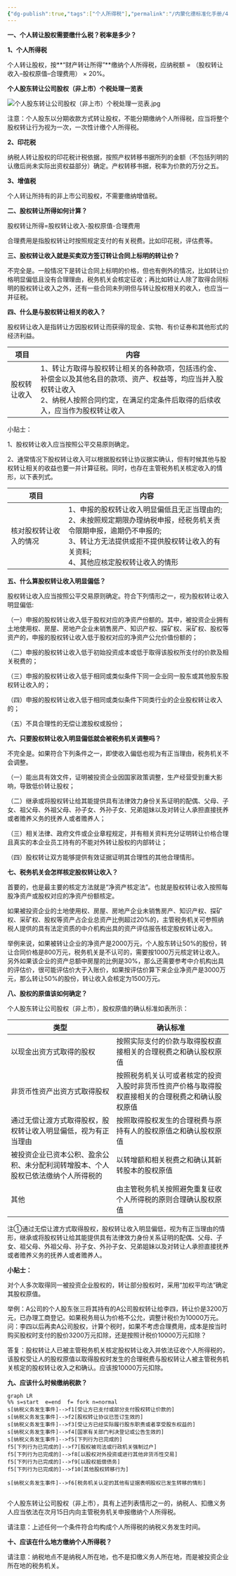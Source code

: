 ```yaml
---
{"dg-publish":true,"tags":["个人所得税"],"permalink":"/内蒙化德标准化手册/4、税务管理/个人转让股权涉税事项/","dgPassFrontmatter":true,"noteIcon":""}
---
```




**一、个人转让股权需要缴什么税？税率是多少？**


**1、个人所得税**

个人转让股权，按**“财产转让所得”**缴纳个人所得税，应纳税额 = （股权转让收入–股权原值–合理费用） × 20%。

**个人股东转让公司股权（非上市）个税处理一览表**

![个人股东转让公司股权（非上市）个税处理一览表.jpg](/img/user/%E9%99%84%E4%BB%B6%E7%AE%A1%E7%90%86/attrachment/%E4%B8%AA%E4%BA%BA%E8%82%A1%E4%B8%9C%E8%BD%AC%E8%AE%A9%E5%85%AC%E5%8F%B8%E8%82%A1%E6%9D%83%EF%BC%88%E9%9D%9E%E4%B8%8A%E5%B8%82%EF%BC%89%E4%B8%AA%E7%A8%8E%E5%A4%84%E7%90%86%E4%B8%80%E8%A7%88%E8%A1%A8.jpg)

注意：个人股东以分期收款方式转让股权，不能分期缴纳个人所得税，应当将整个股权转让行为视为一次，一次性计缴个人所得税。

**2、印花税**

纳税人转让股权的印花税计税依据，按照产权转移书据所列的金额（不包括列明的认缴后尚未实际出资权益部分）确定。产权转移书据，税率为价款的万分之五。

**3、增值税**

个人转让所持有的非上市公司股权，不需要缴纳增值税。

**二、股权转让所得如何计算？**

股权转让所得=股权转让收入-股权原值-合理费用

合理费用是指股权转让时按照规定支付的有关税费。比如印花税，评估费等。

**三、股权转让收入就是买卖双方签订转让合同上标明的转让价？**

不完全是。一般情况下是转让合同上标明的价格，但也有例外的情况，比如转让价格明显偏低且没有合理理由，税务机关会核定征收；再比如转让人除了取得合同标明的股权转让收入之外，还有一些合同未列明但与转让股权相关的收入，也应当一并征税。

**四、什么是与股权转让相关的收入？**

股权转让收入是指转让方因股权转让而获得的现金、实物、有价证券和其他形式的经济利益。 

|项目|内容|
|---|---|
|股权转让收入|1、转让方取得与股权转让相关的各种款项，包括违约金、补偿金以及其他名目的款项、资产、权益等，均应当并入股权转让收入<br>2、纳税人按照合同约定，在满足约定条件后取得的后续收入，应当作为股权转让收入|




小贴士：

1、股权转让收入应当按照公平交易原则确定。

2、通常情况下股权转让收入可以根据股权转让协议据实确认，但有时候其他与股权转让相关的收益也要一并计算征税。同时，也存在主管税务机关核定收入的情形，以下表列式。


|项目|内容|
|---|---|
|核对股权转让收入的情况|1、申报的股权转让收入明显偏低且无正当理由的;<br>2、未按照规定期限办理纳税申报，经税务机关责令限期申报，逾期仍不申报的;<br>3、转让方无法提供或拒不提供股权转让收入的有关资料;<br>4、其他应核定股权转让收入的情形|


**五、什么算股权转让收入明显偏低？**

股权转让收入应当按照公平交易原则确定。符合下列情形之一，视为股权转让收入明显偏低:

（一）申报的股权转让收入低于股权对应的净资产份额的。其中，被投资企业拥有土地使用权、房屋、房地产企业未销售房产、知识产权、探矿权、采矿权、股权等资产的，申报的股权转让收入低于股权对应的净资产公允价值份额的；

（二）申报的股权转让收入低于初始投资成本或低于取得该股权所支付的价款及相关税费的；

（三）申报的股权转让收入低于相同或类似条件下同一企业同一股东或其他股东股权转让收入的；

（四）申报的股权转让收入低于相同或类似条件下同类行业的企业股权转让收入的；

（五）不具合理性的无偿让渡股权或股份；

**六、只要股权转让收入明显偏低就会被税务机关调整吗？**

不完全是。如果符合下列条件之一，即使收入偏低也视为有正当理由，税务机关不会调整。

（一）能出具有效文件，证明被投资企业因国家政策调整，生产经营受到重大影响，导致低价转让股权；

（二）继承或将股权转让给其能提供具有法律效力身份关系证明的配偶、父母、子女、祖父母、外祖父母、孙子女、外孙子女、兄弟姐妹以及对转让人承担直接抚养或者赡养义务的抚养人或者赡养人；

（三）相关法律、政府文件或企业章程规定，并有相关资料充分证明转让价格合理且真实的本企业员工持有的不能对外转让股权的内部转让；

（四）股权转让双方能够提供有效证据证明其合理性的其他合理情形。

**七、税务机关会怎样核定股权转让收入？**

首要的，也是最主要的核定方法就是“净资产核定法”。也就是股权转让收入按照每股净资产或股权对应的净资产份额核定。

如果被投资企业的土地使用权、房屋、房地产企业未销售房产、知识产权、探矿权、采矿权、股权等资产占企业总资产比例超过20%的，主管税务机关可参照纳税人提供的具有法定资质的中介机构出具的资产评估报告核定股权转让收入。

举例来说，如果被转让企业的净资产是2000万元，个人股东转让50%的股份，转让合同价格是800万元，税务机关是不认可的，需要按1000万元核定转让收入。另外如果该企业的资产总额中房屋的比例是30%，那么还需要参考中介机构出具的评估价，很可能评估价大于入账价，如果按评估价算下来企业净资产是3000万元，那么转让50%的股份，转让收入会核定为1500万元。

**八、股权的原值该如何确定？**

个人股东转让公司股权（非上市），股权原值的确认标准如表所示：


|类型|确认标准|
|---|---|
|以现金出资方式取得的股权|按照实际支付的价款与取得股权直接相关的合理税费之和确认股权原值|、
|非货币性资产出资方式取得股权|按照税务机关认可或者核定的投资入股时非货币性资产价格与取得股权直接相关的合理税费之和确认股权原值|
|通过无偿让渡方式取得股权，股权转让收入明显偏低，视为有正当理由|按照取得股权发生的合理税费与原持有人的股权原值之和确认股权原值|
|被投资企业已资本公积、盈余公积、未分配利润转增股本、个人股权已依法缴纳个人所得税的|以转增额和相关税费之和确认其新转股本的股权原值|
|其他|由主管税务机关按照避免重复征收个人所得税的原则合理确认股权原值|

注①通过无偿让渡方式取得股权，股权转让收入明显偏低，视为有正当理由的情形，继承或将股权转让给其能提供具有法律效力身份关系证明的配偶、父母、子女、祖父母、外祖父母、孙子女、外孙子女、兄弟姐妹以及对转让人承担直接抚养或者赡养义务的抚养人或者赡养人。

**小贴士：**

对个人多次取得同一被投资企业股权的，转让部分股权时，采用“加权平均法”确定其股权原值。

举例：A公司的个人股东张三将其持有的A公司股权转让给李四，转让价是3200万元，已办理工商登记。如果税务局认为价格不公允，调整计税价为10000万元。问：李四以后再卖A公司股权，计算个税时，如果不考虑合理费用，成本是按当时购买股权时支付的股价3200万元扣除，还是按照计税价10000万元扣除？

答复：股权转让人已被主管税务机关核定股权转让收入并依法征收个人所得税的，该股权受让人的股权原值以取得股权时发生的合理税费与股权转让人被主管税务机关核定的股权转让收入之和确认。应该按10000万元扣除。

**九、应该什么时候缴纳税款？**





```mermaid
graph LR
%% s=start  e=end  f= fork n=normal 
s[纳税义务发生事件]-->f1[受让方已支付或部分支付股权转让价款的]
s[纳税义务发生事件]-->f2[股权转让协议已签订生效的]
s[纳税义务发生事件]-->f3[受让方已经实际履行股东职责或者享受股东权益的]
s[纳税义务发生事件]-->f4[国家有关部门判决登记或公告生效的]
s[纳税义务发生事件]-->f5[下列行为已完成的]
f5[下列行为已完成的]-->f7[股权被司法或行政机关强制过户]
f5[下列行为已完成的]-->f8[以股权对外投资或进行其他非货币性交易]
f5[下列行为已完成的]-->f9[以股权抵偿债务]
f5[下列行为已完成的]-->f10[其他股权转移行为]

s[纳税义务发生事件]-->f6[税务机关认定的其他有证据表明股权已发生转移的情形]


```
个人股东转让公司股权（非上市），具有上述列表情形之一的，纳税人、扣缴义务人应当依法在次月15日内向主管税务机关申报缴纳个人所得税。

请注意：上述任何一个条件符合均构成个人所得税的纳税义务发生时间。

**十、应该在什么地方缴纳个人所得税？**

请注意：纳税地点不是纳税人所在地，也不是扣缴义务人所在地，而是被投资企业所在地的税务机关。